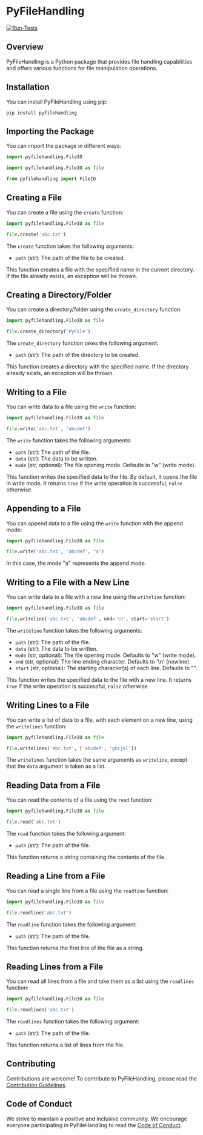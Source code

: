 # PyFileHandling
[![Run-Tests](https://github.com/JeelDobariya38/pyfilehandling/actions/workflows/Run-Tests.yaml/badge.svg)](https://github.com/JeelDobariya38/pyfilehandling/actions/workflows/Run-Tests.yaml)

## Overview
PyFileHandling is a Python package that provides file handling capabilities and offers various functions for file manipulation operations.

## Installation

You can install PyFileHandling using pip:

```shell
pip install pyfilehandling
```

## Importing the Package

You can import the package in different ways:

```python
import pyfilehandling.FileIO
```

```python
import pyfilehandling.FileIO as file
```

```python
from pyfilehandling import FileIO
```

## Creating a File

You can create a file using the `create` function:

```python
import pyfilehandling.FileIO as file

file.create('abc.txt')
```

The `create` function takes the following arguments:

- `path` (str): The path of the file to be created.

This function creates a file with the specified name in the current directory. If the file already exists, an exception will be thrown.

## Creating a Directory/Folder

You can create a directory/folder using the `create_directory` function:

```python
import pyfilehandling.FileIO as file

file.create_directory('PyFile')
```

The `create_directory` function takes the following argument:

- `path` (str): The path of the directory to be created.

This function creates a directory with the specified name. If the directory already exists, an exception will be thrown.

## Writing to a File

You can write data to a file using the `write` function:

```python
import pyfilehandling.FileIO as file

file.write('abc.txt', 'abcdef')
```

The `write` function takes the following arguments:

- `path` (str): The path of the file.
- `data` (str): The data to be written.
- `mode` (str, optional): The file opening mode. Defaults to "w" (write mode).

This function writes the specified data to the file. By default, it opens the file in write mode. It returns `True` if the write operation is successful, `False` otherwise.

## Appending to a File

You can append data to a file using the `write` function with the append mode:

```python
import pyfilehandling.FileIO as file

file.write('abc.txt', 'abcdef', "a")
```

In this case, the mode "a" represents the append mode.

## Writing to a File with a New Line

You can write data to a file with a new line using the `writeline` function:

```python
import pyfilehandling.FileIO as file

file.writeline('abc.txt', 'abcdef', end='\n', start='start')
```

The `writeline` function takes the following arguments:

- `path` (str): The path of the file.
- `data` (str): The data to be written.
- `mode` (str, optional): The file opening mode. Defaults to "w" (write mode).
- `end` (str, optional): The line ending character. Defaults to '\n' (newline).
- `start` (str, optional): The starting character(s) of each line. Defaults to "".

This function writes the specified data to the file with a new line. It returns `True` if the write operation is successful, `False` otherwise.

## Writing Lines to a File

You can write a list of data to a file, with each element on a new line, using the `writelines` function:

```python
import pyfilehandling.FileIO as file

file.writelines('abc.txt', ['abcdef', 'ghijkl'])
```

The `writelines` function takes the same arguments as `writeline`, except that the `data` argument is taken as a list.

## Reading Data from a File

You can read the contents of a file using the `read` function:

```python
import pyfilehandling.FileIO as file

file.read('abc.txt')
```

The `read` function takes the following argument:

- `path` (str): The path of the file.

This function returns a string containing the contents of the file.

## Reading a Line from a File

You can read a single line from a file using the `readline` function:

```python
import pyfilehandling.FileIO as file

file.readline('abc.txt')
```

The `readline` function takes the following argument:

- `path` (str): The path of the file.

This function returns the first line of the file as a string.

## Reading Lines from a File

You can read all lines from a file and take them as a list using the `readlines` function:

```python
import pyfilehandling.FileIO as file

file.readlines('abc.txt')
```

The `readlines` function takes the following argument:

- `path` (str): The path of the file.

This function returns a list of lines from the file.

## Contributing

Contributions are welcome! To contribute to PyFileHandling, please read the [Contribution Guidelines](CONTRIBUTING.md).

## Code of Conduct

We strive to maintain a positive and inclusive community. We encourage everyone participating in PyFileHandling to read the [Code of Conduct](CODE_OF_CONDUCT.md).

